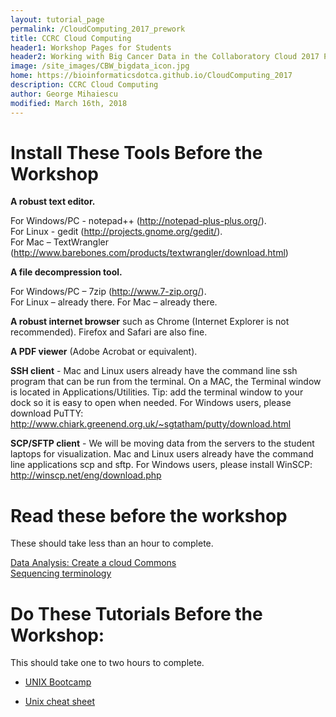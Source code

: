 ```yaml
---
layout: tutorial_page
permalink: /CloudComputing_2017_prework
title: CCRC Cloud Computing
header1: Workshop Pages for Students
header2: Working with Big Cancer Data in the Collaboratory Cloud 2017 Pre-Work
image: /site_images/CBW_bigdata_icon.jpg
home: https://bioinformaticsdotca.github.io/CloudComputing_2017
description: CCRC Cloud Computing 
author: George Mihaiescu
modified: March 16th, 2018
---
```


# Install These Tools Before the Workshop

**A robust text editor.**  

For Windows/PC - notepad++ (http://notepad-plus-plus.org/).  
For Linux - gedit (http://projects.gnome.org/gedit/).  
For Mac – TextWrangler (http://www.barebones.com/products/textwrangler/download.html)  

**A file decompression tool.**  

For Windows/PC – 7zip (http://www.7-zip.org/).  
For Linux – already there.
For Mac – already there.

**A robust internet browser** such as Chrome (Internet Explorer is not recommended). Firefox and Safari are also fine.   

**A PDF viewer** (Adobe Acrobat or equivalent).    

**SSH client** - Mac and Linux users already have the command line ssh program that can be run from the terminal. On a MAC, the Terminal window is located in Applications/Utilities. Tip: add the terminal window to your dock so it is easy to open when needed.  For Windows users, please download PuTTY: http://www.chiark.greenend.org.uk/~sgtatham/putty/download.html  

**SCP/SFTP client** - We will be moving data from the servers to the student laptops for visualization. Mac and Linux users already have the command line applications scp and sftp. For Windows users, please install WinSCP: http://winscp.net/eng/download.php  

# Read these before the workshop

These should take less than an hour to complete.

[Data Analysis: Create a cloud Commons](http://www.ncbi.nlm.nih.gov/pubmed/26156357)  
[Sequencing terminology](http://www.ncbi.nlm.nih.gov/projects/genome/glossary.shtml)
 
 
# Do These Tutorials Before the Workshop:

This should take one to two hours to complete.  

* [UNIX Bootcamp](http://rik.smith-unna.com/command_line_bootcamp/?id=9xnbkx6eaof)  

* [Unix cheat sheet](http://www.rain.org/~mkummel/unix.html)
